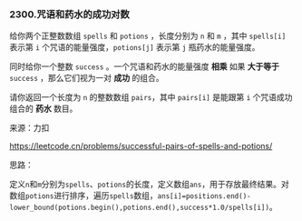 ### 2300.咒语和药水的成功对数

给你两个正整数数组 `spells` 和 `potions` ，长度分别为 `n` 和 `m` ，其中 `spells[i]` 表示第 `i` 个咒语的能量强度，`potions[j]` 表示第 `j` 瓶药水的能量强度。

同时给你一个整数 `success` 。一个咒语和药水的能量强度 **相乘** 如果 **大于等于** `success` ，那么它们视为一对 **成功** 的组合。

请你返回一个长度为 `n` 的整数数组 `pairs`，其中 `pairs[i]` 是能跟第 `i` 个咒语成功组合的 **药水** 数目。

来源：力扣

https://leetcode.cn/problems/successful-pairs-of-spells-and-potions/



思路：

​		定义`n`和`m`分别为`spells`、`potions`的长度，定义数组`ans`，用于存放最终结果。对数组`potions`进行排序，遍历`spells`数组，`ans[i]=positions.end()-lower_bound(potions.begin(),potions.end(),success*1.0/spells[i])`。